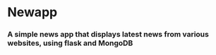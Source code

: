 # Newapp
### A simple news app that displays latest news from various websites, using flask and MongoDB

